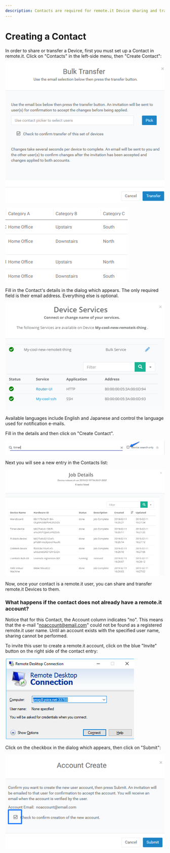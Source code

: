 ```yaml
---
description: Contacts are required for remote.it Device sharing and transfer.
---
```


# Creating a Contact

In order to share or transfer a Device, first you must set up a Contact in remote.it. Click on "Contacts" in the left-side menu, then "Create Contact":

![](../../.gitbook/assets/image%20%28431%29.png)

![](../../.gitbook/assets/image%20%28501%29.png)

Fill in the Contact's details in the dialog which appears.  The only required field is their email address. Everything else is optional.

![](../../.gitbook/assets/image%20%28143%29.png)

Available languages include English and Japanese and control the language used for notification e-mails.

Fill in the details and then click on "Create Contact".  

![](../../.gitbook/assets/image%20%28274%29.png)

Next you will see a new entry in the Contacts list:

![](../../.gitbook/assets/image%20%28124%29.png)

Now, once your contact is a remote.it user, you can share and transfer remote.it Devices to them.

### What happens if the contact does not already have a remote.it account?

Notice that for this Contact, the Account column indicates "no".  This means that the e-mail "noaccount@email.com" could not be found as a registered remote.it user name.  Until an account exists with the specified user name, sharing cannot be performed.

To invite this user to create a remote.it account, click on the blue "Invite" button on the right side of the contact entry:

![](../../.gitbook/assets/image%20%28105%29.png)

Click on the checkbox in the dialog which appears, then click on "Submit":

![](../../.gitbook/assets/image%20%2827%29.png)

